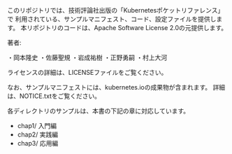 ﻿このリポジトリでは、技術評論社出版の「Kubernetesポケットリファレンス」で
利用されている、サンプルマニフェスト、コード、設定ファイルを提供します。
本リポジトリのコードは、Apache Software License 2.0の元提供します。

著者:


・岡本隆史
・佐藤聖規
・岩成祐樹
・正野勇嗣
・村上大河

ライセンスの詳細は、LICENSEファイルをご覧ください。

なお、サンプルマニフェストには、kubernetes.ioの成果物が含まれます。
詳細は、NOTICE.txtをご覧ください。

各ディレクトリのサンプルは、本書の下記の章に対応しています。

* chap1/   入門編
* chap2/   実践編
* chap3/   応用編


